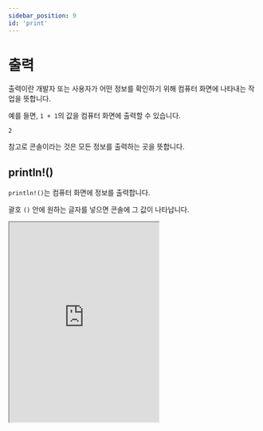 ```yaml
---
sidebar_position: 9
id: 'print'
---
```


# 출력

출력이란 개발자 또는 사용자가 어떤 정보를 확인하기 위해 컴퓨터 화면에 나타내는 작업을 뜻합니다.

예를 들면, `1 + 1`의 값을 컴퓨터 화면에 출력할 수 있습니다.

```
2
```

참고로 콘솔이라는 것은 모든 정보를 출력하는 곳을 뜻합니다.

## println!()

`println!()`는 컴퓨터 화면에 정보를 출력합니다.

괄호 `()` 안에 원하는 글자를 넣으면 콘솔에 그 값이 나타납니다.

<iframe
  title="Rust Playground"
  src="https://play.rust-lang.org/"
  height="400"
/>

## print!()

`println!()`을 사용했을 때는 사실 값을 출력하고 그 다음에 새로운 줄을 넣습니다.

예를 들면, `println!('Hello World')`를 실행했을 때 Hello World가 출력되고 그 다음에 새로운 줄로 넘어갑니다.

`print!()`는 그 값만 출력합니다.

<iframe
  title="Rust Playground"
  src="https://play.rust-lang.org/?version=stable&mode=debug&edition=2022&code=fn%20main()%20%7B%0A%20%20%20%20println!(%22Hello%20%22)%3B%0A%20%20%20%20println!(%22World%22)%3B%0A%20%20%20%20%0A%20%20%20%20print!(%22Hello%20%22)%3B%0A%20%20%20%20print!(%22World%22)%3B%0A%7D"
  height="400"
/>

`println!()`을 사용했을 때는 새로운 줄에 출력되는 것을 확인할 수 있고 `print!()`에서는 같은 줄에서 출력됩니다.

## eprint!()와 eprintln!()

`eprint!()`와 `eprintln!()`은 `print!()`와 같지만 에러를 표시할 때 사용합니다.

이 두 코드는 에러가 생길 때 사용하세요.

<iframe
  title="Rust Playground"
  src="https://play.rust-lang.org/?version=stable&mode=debug&edition=2022&code=fn%20main()%20%7B%0A%20%20%20%20eprint!(%22Error%3A%20System%20Memory%20Overflow%22)%3B%0A%20%20%20%20eprint!(%22Error%3A%20Need%20Sleep%22)%3B%0A%7D"
  height="400"
/>

